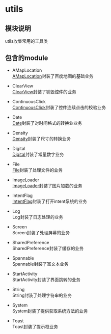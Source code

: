 # utils

## 模块说明
utils收集常用的工具类

## 包含的module

* AMapLocation  
[AMapLocation](AMapLocation/AMapLocation.md)封装了百度地图的基础业务

* ClearView  
[ClearView](ClearView/ClearView.md)封装了销毁控件的业务

* ContinuousClick  
[ContinuousClick](ContinuousClick/ContinuousClick.md)封装了控件连续点击的校验业务

* Date  
[Date](Date/Date.md)封装了对时间格式的转换业业务

* Density  
[Density](Density/Density.md)封装了尺寸的转换业务

* Digital  
[Digital](Digital/Digital.md)封装了常量数字业务

* File  
[File](File/File.md)封装了处理文件的业务

* ImageLoader  
[ImageLoader](ImageLoader/ImageLoader.md)封装了图片加载的业务

* IntentFlag  
[IntentFlag](IntentFlag/IntentFlag.md)封装了打开intent系统的业务

* Log  
Log封装了日志处理的业务

* Screen  
Screen封装了处理屏幕的业务

* SharedPreference  
SharedPreference封装了缓存的业务

* Spannable  
Spannable封装了富文本业务

* StartActivity  
StartActivity封装了界面跳转的业务

* String  
String封装了处理字符串的业务

* System  
System封装了提供获取系统方法的业务

* Toast  
Toast封装了提示框业务
